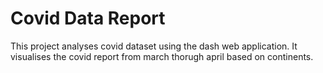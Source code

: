 # Covid Data Report

This project analyses covid dataset using the dash web application. It visualises the covid report from march thorugh april based on continents.

